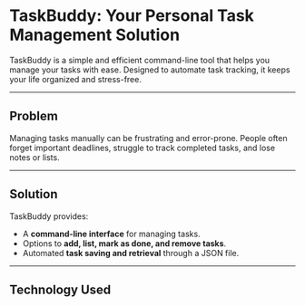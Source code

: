 # TaskBuddy: Your Personal Task Management Solution

TaskBuddy is a simple and efficient command-line tool that helps you manage your tasks with ease. Designed to automate task tracking, it keeps your life organized and stress-free.

---

## Problem

Managing tasks manually can be frustrating and error-prone. People often forget important deadlines, struggle to track completed tasks, and lose notes or lists.

---

## Solution

TaskBuddy provides:
- A **command-line interface** for managing tasks.
- Options to **add, list, mark as done, and remove tasks**.
- Automated **task saving and retrieval** through a JSON file.

---

## Technology Used
